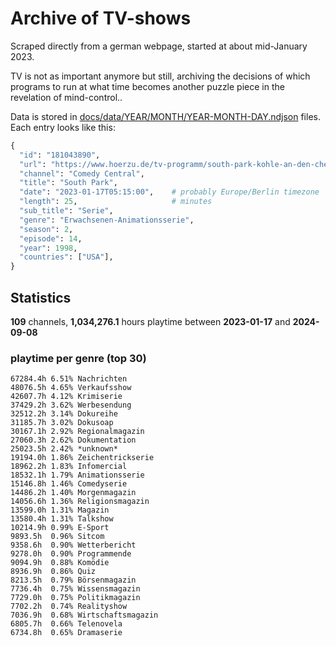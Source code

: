 # Archive of TV-shows

Scraped directly from a german webpage, started at about mid-January 2023.

TV is not as important anymore but still, archiving the decisions of which programs to run at what time
becomes another puzzle piece in the revelation of mind-control.. 

Data is stored in [docs/data/YEAR/MONTH/YEAR-MONTH-DAY.ndjson](docs/data/) files. 
Each entry looks like this:

```python
{
  "id": "181043890", 
  "url": "https://www.hoerzu.de/tv-programm/south-park-kohle-an-den-chefkoch/bid_181043890/", 
  "channel": "Comedy Central", 
  "title": "South Park", 
  "date": "2023-01-17T05:15:00",    # probably Europe/Berlin timezone 
  "length": 25,                     # minutes 
  "sub_title": "Serie", 
  "genre": "Erwachsenen-Animationsserie", 
  "season": 2, 
  "episode": 14, 
  "year": 1998, 
  "countries": ["USA"],
}
```

## Statistics

**109** channels, **1,034,276.1** hours playtime between **2023-01-17** and **2024-09-08**


### playtime per genre (top 30)

    67284.4h 6.51% Nachrichten
    48076.5h 4.65% Verkaufsshow
    42607.7h 4.12% Krimiserie
    37429.2h 3.62% Werbesendung
    32512.2h 3.14% Dokureihe
    31185.7h 3.02% Dokusoap
    30167.1h 2.92% Regionalmagazin
    27060.3h 2.62% Dokumentation
    25023.5h 2.42% *unknown*
    19194.0h 1.86% Zeichentrickserie
    18962.2h 1.83% Infomercial
    18532.1h 1.79% Animationsserie
    15146.8h 1.46% Comedyserie
    14486.2h 1.40% Morgenmagazin
    14056.6h 1.36% Religionsmagazin
    13599.0h 1.31% Magazin
    13580.4h 1.31% Talkshow
    10214.9h 0.99% E-Sport
    9893.5h  0.96% Sitcom
    9358.6h  0.90% Wetterbericht
    9278.0h  0.90% Programmende
    9094.9h  0.88% Komödie
    8936.9h  0.86% Quiz
    8213.5h  0.79% Börsenmagazin
    7736.4h  0.75% Wissensmagazin
    7729.0h  0.75% Politikmagazin
    7702.2h  0.74% Realityshow
    7036.9h  0.68% Wirtschaftsmagazin
    6805.7h  0.66% Telenovela
    6734.8h  0.65% Dramaserie

